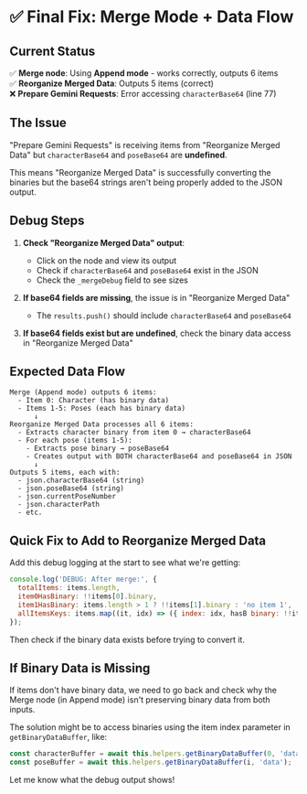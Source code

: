 # ✅ Final Fix: Merge Mode + Data Flow

## Current Status

✅ **Merge node**: Using **Append mode** - works correctly, outputs 6 items  
✅ **Reorganize Merged Data**: Outputs 5 items (correct)  
❌ **Prepare Gemini Requests**: Error accessing `characterBase64` (line 77)

## The Issue

"Prepare Gemini Requests" is receiving items from "Reorganize Merged Data" but `characterBase64` and `poseBase64` are **undefined**.

This means "Reorganize Merged Data" is successfully converting the binaries but the base64 strings aren't being properly added to the JSON output.

## Debug Steps

1. **Check "Reorganize Merged Data" output**:
   - Click on the node and view its output
   - Check if `characterBase64` and `poseBase64` exist in the JSON
   - Check the `_mergeDebug` field to see sizes

2. **If base64 fields are missing**, the issue is in "Reorganize Merged Data"
   - The `results.push()` should include `characterBase64` and `poseBase64`

3. **If base64 fields exist but are undefined**, check the binary data access in "Reorganize Merged Data"

## Expected Data Flow

```
Merge (Append mode) outputs 6 items:
  - Item 0: Character (has binary data)
  - Items 1-5: Poses (each has binary data)
      ↓
Reorganize Merged Data processes all 6 items:
  - Extracts character binary from item 0 → characterBase64
  - For each pose (items 1-5):
    - Extracts pose binary → poseBase64
    - Creates output with BOTH characterBase64 and poseBase64 in JSON
      ↓
Outputs 5 items, each with:
  - json.characterBase64 (string)
  - json.poseBase64 (string)
  - json.currentPoseNumber
  - json.characterPath
  - etc.
```

## Quick Fix to Add to Reorganize Merged Data

Add this debug logging at the start to see what we're getting:

```javascript
console.log('DEBUG: After merge:', {
  totalItems: items.length,
  item0HasBinary: !!items[0].binary,
  item1HasBinary: items.length > 1 ? !!items[1].binary : 'no item 1',
  allItemsKeys: items.map((it, idx) => ({ index: idx, hasB binary: !!it.binary, jsonKeys: Object.keys(it.json) }))
});
```

Then check if the binary data exists before trying to convert it.

##  If Binary Data is Missing

If items don't have binary data, we need to go back and check why the Merge node (in Append mode) isn't preserving binary data from both inputs.

The solution might be to access binaries using the item index parameter in `getBinaryDataBuffer`, like:

```javascript
const characterBuffer = await this.helpers.getBinaryDataBuffer(0, 'data');
const poseBuffer = await this.helpers.getBinaryDataBuffer(i, 'data');
```

Let me know what the debug output shows!




